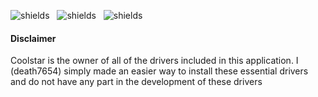 <img src="https://img.shields.io/github/downloads/Death7654/Chromebook-Driver-Installer/total" alt="shields">&nbsp;&nbsp;
<img src="https://img.shields.io/github/forks/Death7654/Chromebook-Driver-Installer?style=social" alt="shields">&nbsp;&nbsp;
<img src="https://img.shields.io/github/stars/Death7654/Chromebook-Driver-Installer?style=social" alt="shields">

<h4 class="dTitle">Disclaimer</h4>
      <p>
        Coolstar is the owner of all of the drivers included in this
        application. I (death7654) simply made an easier way to install these
        essential drivers and do not have any part in the development of these
        drivers
      </p>
